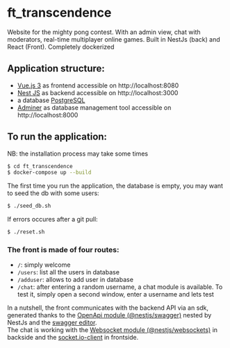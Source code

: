 # ft_transcendence
Website for the mighty pong contest. With an admin view, chat with moderators, real-time multiplayer online games.
Built in NestJs (back) and React (Front).
Completely dockerized

## Application structure:
- [Vue.js 3](https://v3.vuejs.org/guide/introduction.html) as frontend accessible on http://localhost:8080
- [Nest JS](https://docs.nestjs.com/) as backend accessible on http://localhost:3000
- a database [PostgreSQL](https://www.postgresql.org/docs/13/index.html)
- [Adminer](https://www.adminer.org/en/) as database management tool accessible on http://localhost:8000

## To run the application:
NB: the installation process may take some times
```sh
$ cd ft_transcendence
$ docker-compose up --build
```
The first time you run the application, the database is empty, you may want to seed the db with some users:
```sh
$ ./seed_db.sh
```
If errors occures after a git pull:
```sh
$ ./reset.sh
```
### The front is made of four routes:
- `/`: simply welcome
- `/users`: list all the users in database
- `/adduser`: allows to add user in database
- `/chat`: after entering a random username, a chat module is available. To test it, simply open a second window, enter a username and lets test

In a nutshell, the front communicates with the backend API via an sdk, generated thanks to the [OpenApi module (@nestjs/swagger)](https://docs.nestjs.com/openapi/introduction) nested by NestJs and the [swagger editor](https://editor.swagger.io/).  
The chat is working with the [Websocket module (@nestjs/websockets)](https://docs.nestjs.com/websockets/gateways) in backside and the [socket.io-client](https://socket.io/docs/v4/) in frontside.

